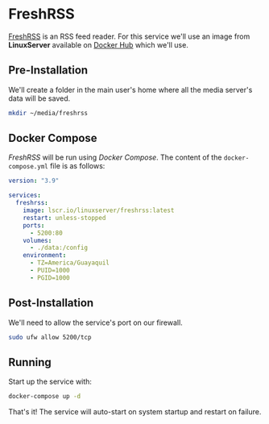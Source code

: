 # FreshRSS

[FreshRSS](https://www.freshrss.org/) is an RSS feed reader. For this service we'll use an image from **LinuxServer** available on [Docker Hub](https://hub.docker.com/r/linuxserver/freshrss) which we'll use.

## Pre-Installation

We'll create a folder in the main user's home where all the media server's data will be saved.

```bash
mkdir ~/media/freshrss
```

## Docker Compose

*FreshRSS* will be run using *Docker Compose*. The content of the `docker-compose.yml` file is as follows:

```yaml
version: "3.9"

services:
  freshrss:
    image: lscr.io/linuxserver/freshrss:latest
    restart: unless-stopped
    ports:
      - 5200:80
    volumes:
      - ./data:/config
    environment:
      - TZ=America/Guayaquil
      - PUID=1000
      - PGID=1000
```

## Post-Installation

We'll need to allow the service's port on our firewall.

```bash
sudo ufw allow 5200/tcp
```

## Running

Start up the service with:

```bash
docker-compose up -d
```

That's it! The service will auto-start on system startup and restart on failure.

